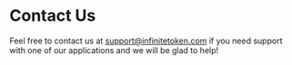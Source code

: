 # Contact Us

Feel free to contact us at [support@infinitetoken.com](mailto:support@infinitetoken.com) if you need support with one of our applications and we will be glad to help!